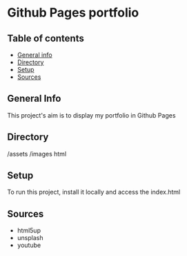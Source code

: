 # Github Pages portfolio

## Table of contents
* [General info](#general-info)
* [Directory](#directory)
* [Setup](#setup)
* [Sources](#sources)

## General Info
This project's aim is to display my portfolio in Github Pages

## Directory
/assets
/images
html

## Setup
To run this project, install it locally and access the index.html

## Sources
* html5up
* unsplash
* youtube
